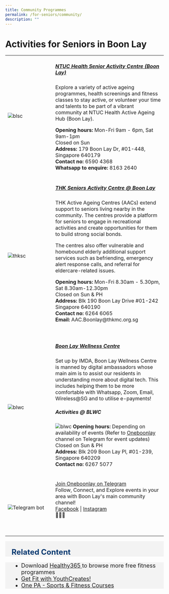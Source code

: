 ```yaml
---
title: Community Programmes
permalink: /for-seniors/community/
description: ""
---
```

# Activities for Seniors in Boon Lay

<table style="width:100%">
  <tbody><tr>
		
</tr><tr>
    <td style="width:30%">
      <img src="https://assets-prod.ntuchealth.sg/nh/_1200x630_crop_center-center_82_none/Boon-Lay-SAC.jpg?mtime=1634271130" alt="blsc">
    </td>	
    <td style="width:70%">
			<h5><b>	<a href="https://ntuchealth.sg/active-ageing/locations/senior-activity-centre-boon-lay" target="_blank">NTUC Health Senior Activity Centre (Boon Lay)</a> </b></h5>
<p>
Explore a variety of active ageing programmes, health screenings and fitness classes to stay active, or volunteer your time and talents to be part of a vibrant community at NTUC Health Active Ageing Hub (Boon Lay).
</p><p>
			<b> Opening hours:</b> Mon-Fri 9am - 6pm, Sat 9am-1pm 
	<br>Closed on Sun<br>
			<b> Address:</b> 179 Boon Lay Dr, #01-448, Singapore 640179 <br>
			<b> Contact no: </b> 6590 4368 <br>
	<b> Whatsapp to enquire:</b> 8163 2640
	<br></p><p></p></td>
</tr>
		
<tr>
    <td style="width:30%">
      <img src="https://www.thkmc.org.sg/wp-content/uploads/2010/08/Screen-Shot-2015-03-28-at-9.13.44-pm-480x268.png" alt="thksc">
    </td>	
    <td style="width:70%">
      			<h5><b>	<a href="https://www.thkmc.org.sg/services_detail/thk-aac/" target="_blank">THK Seniors Activity Centre @ Boon Lay</a></b></h5>
   <p>
THK Active Ageing Centres (AACs) extend support to seniors living nearby in the community. The centres provide a platform for seniors to engage in recreational activities and create opportunities for them to build strong social bonds. </p><p>
		The centres also offer vulnerable and homebound elderly additional support services such as befriending, emergency alert response calls, and referral for eldercare-related issues.</p><p>
			<b> Opening hours:</b> Mon-Fri 8.30am - 5.30pm, Sat 8.30am-12.30pm 
	<br>Closed on Sun &amp; PH<br>
			<b> Address:</b> Blk 190 Boon Lay Drive #01-242 Singapore 640190 <br>
			<b> Contact no: </b> 6264 6065 <br>
	<b> Email:</b>  AAC.Boonlay@thkmc.org.sg
</p>
    <br></td>
  </tr>
		<tr>
    <td style="width:30%">
      <img src="https://nestia-food.obs.ap-southeast-3.myhuaweicloud.com/201612/13/61de06ec4430f93ebaafad181f734cff.jpg" alt="blwc">
    </td>	
    <td style="width:70%">
      			<h5><b>	<a href="https://www.thkmc.org.sg/services_detail/thk-aac/" target="_blank">Boon Lay Wellness Centre</a></b></h5>
   <p>
Set up by IMDA, Boon Lay Wellness Centre is manned by digital ambassadors whose main aim is to assist our residents in understanding more about digital tech. This includes helping them to be more comfortable with Whatsapp, Zoom, Email, Wireless@SG and to utilise e-payments!
			</p><p></p><h5>Activities @ BLWC</h5><img src="https://scontent.fsin7-1.fna.fbcdn.net/v/t39.30808-6/356210954_646666190827852_2487257663277420739_n.jpg?stp=cp6_dst-jpg_p526x296&amp;_nc_cat=104&amp;ccb=1-7&amp;_nc_sid=8bfeb9&amp;_nc_ohc=53FdPwOlrFEAX-4CIM4&amp;_nc_ht=scontent.fsin7-1.fna&amp;oh=00_AfAuLwI8jKruE0VwyudiHsTMz_636_2SzpGrSyk9qs3QzA&amp;oe=64CC8779" alt="blwc">
			<b> Opening hours:</b> Depending on availability of events (Refer to <a href="https://t.me/oneboonlay" target="_blank">Oneboonlay</a> channel on Telegram for event updates)
	<br>Closed on Sun &amp; PH<br>
			<b> Address:</b> Blk 209 Boon Lay Pl, #01-239, Singapore 640209 <br>
			<b> Contact no: </b> 6267 5077 <br>
<p></p>
    <br></td>
  </tr>
	<tr>
		<td style="width:30%">
      <img src="https://scontent-xsp1-2.xx.fbcdn.net/v/t1.6435-9/155047777_10159039075818560_1813083149321125721_n.jpg?_nc_cat=104&amp;ccb=1-7&amp;_nc_sid=8bfeb9&amp;_nc_ohc=T62IpYX-QUMAX_YFLOT&amp;_nc_ht=scontent-xsp1-2.xx&amp;oh=00_AfDl9mruhy1myzCQ1Jr1bVZR37B6N0i5qV0ZgASQmH4Bog&amp;oe=64CA0FD0" alt="Telegram bot">
    </td>	
    <td style="width:70%">
      	<a href="https://t.me/oneboonlay" target="_blank">Join  Oneboonlay on Telegram</a>
   <br>
	Follow, Connect, and Explore events in your area with Boon Lay's main community channel!<br> 
	<a href="https://www.facebook.com/OneBoonLay/" target="_blank">Facebook</a> | 	<a href="https://www.instagram.com/oneboonlay/?hl=en" target="_blank">Instagram</a><br>🌟🏢📲<p></p>
    <br><p></p></td>
  </tr></tbody></table><p></p><p></p>
	
	


<div style="font-size:24px; font-weight: 700; color: #063970; background-color: #f3f3f3; padding: 20px 0px 0px 20px;" class="row"> Related Content</div>
<div style="font-size:18px ;background-color: #f3f3f3; padding: 0px 25px 0px 20px;" class="row">
	<ul>
		<li>Download <a href="https://www.healthhub.sg/programmes/197/healthyliving" target="_blank">Healthy365 </a>   to browse more free fitness programmes
		</li><li><a href="https://www.activesgcircle.gov.sg/youthcreates/get-fit?__hstc=107652957.f6029966e31b68e5a4ab94ecc1ce0c1c.1689308382958.1690264910467.1690267300727.3&amp;__hssc=107652957.12.1690267300727&amp;__hsfp=3022105166">Get Fit with YouthCreates!</a></li>
		<li><a href="https://www.onepa.gov.sg/courses/sports-fitness">One PA - Sports &amp; Fitness Courses</a></li>
	</ul>
</div>